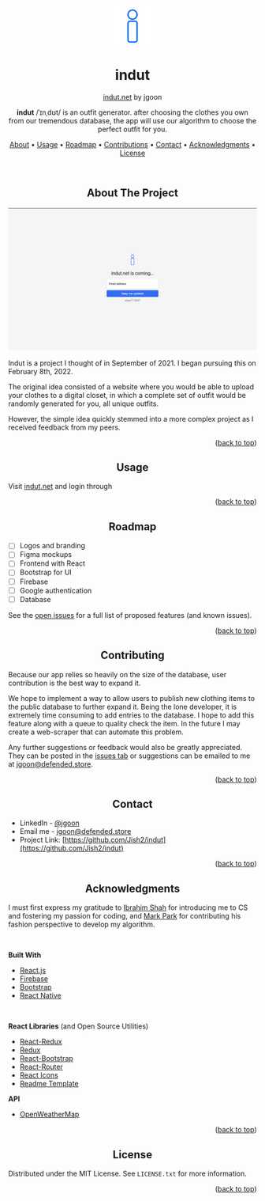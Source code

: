 <div  id="top"></div>
<br  />
<div align="center">
	<a  href="https://github.com/">
		<img src="img/indut_logo_512.png" alt="Logo" width="80" height="80">
	</a>

# indut

[indut.net](https://indut.net/) by jgoon
<br/>

**indut** /ˈɪnˌdʊt/ is an outfit generator. after choosing the clothes you own from our tremendous database, the app will use our algorithm to choose the perfect outfit for you.

[About](#About) •
[Usage](#Usage) •
[Roadmap](#Roadmap) •
[Contributions](#Contributions) •
[Contact](#Contact) •
[Acknowledgments](#Acknowledgments) •
[License](#License)

</div>

<br />

<div id="About" align="center">

## About The Project

![screenshot](/screenshot.png)

</div>

Indut is a project I thought of in September of 2021. I began pursuing this on February 8th, 2022.

The original idea consisted of a website where you would be able to upload your clothes to a digital closet, in which a complete set of outfit would be randomly generated for you, all unique outfits.

However, the simple idea quickly stemmed into a more complex project as I received feedback from my peers.

<p  align="right">(<a  href="#top">back to top</a>)</p>

<div id="Usage" align="center">

## Usage</div>

Visit [indut.net](https://indut.net/) and login through

<p  align="right">(<a  href="#top">back to top</a>)</p>

<div id="Roadmap" align="center">

## Roadmap</div>

- [ ] Logos and branding
- [ ] Figma mockups
- [ ] Frontend with React
- [ ] Bootstrap for UI
- [ ] Firebase
- [ ] Google authentication
- [ ] Database

See the [open issues](https://github.com/Jish2/indut/issues) for a full list of proposed features (and known issues).

<p  align="right">(<a  href="#top">back to top</a>)</p>

<div id="Contributions" align="center">

## Contributing</div>

Because our app relies so heavily on the size of the database, user contribution is the best way to expand it.

We hope to implement a way to allow users to publish new clothing items to the public database to further expand it. Being the lone developer, it is extremely time consuming to add entries to the database. I hope to add this feature along with a queue to quality check the item. In the future I may create a web-scraper that can automate this problem.

Any further suggestions or feedback would also be greatly appreciated. They can be posted in the [issues tab](https://github.com/Jish2/indut/issues) or suggestions can be emailed to me at [jgoon@defended.store](mailto:jgoon@defended.store).

<p  align="right">(<a  href="#top">back to top</a>)</p>

<div id="Contact" align="center">

## Contact</div>

- LinkedIn - [@jgoon](https://www.linkedin.com/in/jgoon/)
- Email me - jgoon@defended.store
- Project Link: [https://github.com/Jish2/indut](https://github.com/Jish2/indut)

<p  align="right">(<a  href="#top">back to top</a>)</p>

<div id="Acknowledgments" align="center">

## Acknowledgments</div>

<!-- add the links to friends -->

I must first express my gratitude to [Ibrahim Shah](example.com) for introducing me to CS and fostering my passion for coding, and [Mark Park](example.com) for contributing his fashion perspective to develop my algorithm.

<br />

**Built With**

- [React.js](https://reactjs.org/)
- [Firebase](https://firebase.google.com/)
- [Bootstrap](https://getbootstrap.com)
- [React Native](https://reactnative.dev/)

<br />

**React Libraries** (and Open Source Utilities)

- [React-Redux](https://react-redux.js.org/)
- [Redux](https://redux.js.org/)
- [React-Bootstrap](https://react-bootstrap.github.io/)
- [React-Router](https://reactrouter.com/)
- [React Icons](https://react-icons.github.io/react-icons/search)
- [Readme Template](https://github.com/othneildrew/Best-README-Template)

**API**

- [OpenWeatherMap](https://openweathermap.org/api)

<p  align="right">(<a  href="#top">back to top</a>)</p>

<div id="License" align="center">

## License</div>

Distributed under the MIT License. See `LICENSE.txt` for more information.

<p  align="right">(<a  href="#top">back to top</a>)</p>
